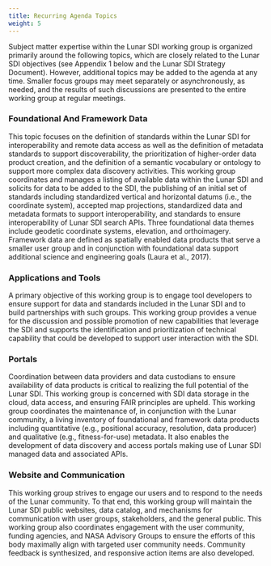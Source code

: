 ```yaml
---
title: Recurring Agenda Topics
weight: 5
---
```


Subject matter expertise within the Lunar SDI working group is organized primarily around the following topics, which are closely related to the Lunar SDI objectives (see Appendix 1 below and the Lunar SDI Strategy Document). However, additional topics may be added to the agenda at any time. Smaller focus groups may meet separately or asynchronously, as needed, and the results of such discussions are presented to the entire working group at regular meetings.

### Foundational And Framework Data
This topic focuses on the definition of standards within the Lunar SDI for interoperability and remote data access as well as the definition of metadata standards to support discoverability, the prioritization of higher-order data product creation, and the definition of a semantic vocabulary or ontology to support more complex data discovery activities. This working group coordinates and manages a listing of available data within the Lunar SDI and solicits for data to be added to the SDI, the publishing of an initial set of standards including standardized vertical and horizontal datums (i.e., the coordinate system), accepted map projections, standardized data and metadata formats to support interoperability, and standards to ensure interoperability of Lunar SDI search APIs. Three foundational data themes include geodetic coordinate systems, elevation, and orthoimagery. Framework data are defined as spatially enabled data products that serve a smaller user group and in conjunction with foundational data support additional science and engineering goals (Laura et al., 2017).


### Applications and Tools
A primary objective of this working group is to engage tool developers to ensure support for data and standards included in the Lunar SDI and to build partnerships with such groups. This working group provides a venue for the discussion and possible promotion of new capabilities that leverage the SDI and supports the identification and prioritization of technical capability that could be developed to support user interaction with the SDI.

### Portals
Coordination between data providers and data custodians to ensure availability of data products is critical to realizing the full potential of the Lunar SDI. This working group is concerned with SDI data storage in the cloud, data access, and ensuring FAIR principles are upheld. This working group coordinates the maintenance of, in conjunction with the Lunar community, a living inventory of foundational and framework data products including quantitative (e.g., positional accuracy, resolution, data producer) and qualitative (e.g., fitness-for-use) metadata. It also enables the development of data discovery and access portals making use of Lunar SDI managed data and associated APIs.

### Website and Communication
This working group strives to engage our users and to respond to the needs of the Lunar community. To that end, this working group will maintain the Lunar SDI public websites, data catalog, and mechanisms for communication with user groups, stakeholders, and the general public. This working group also coordinates engagement with the user community, funding agencies, and NASA Advisory Groups to ensure the efforts of this body maximally align with targeted user community needs. Community feedback is synthesized, and responsive action items are also developed.